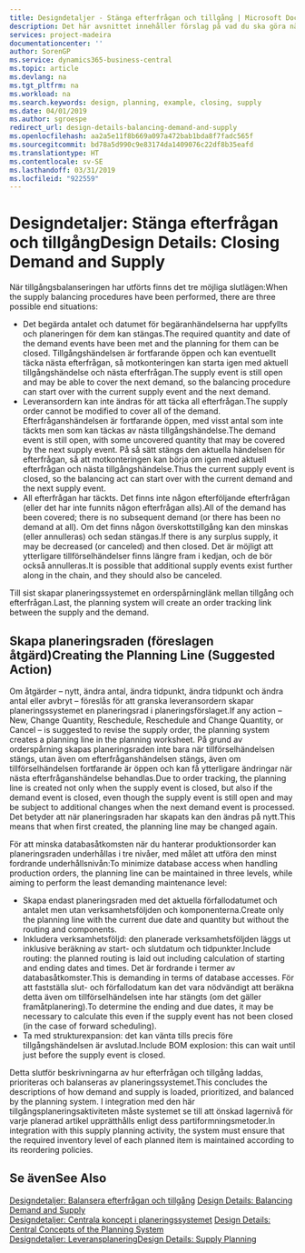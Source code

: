 ```yaml
---
title: Designdetaljer - Stänga efterfrågan och tillgång | Microsoft Docs
description: Det här avsnittet innehåller förslag på vad du ska göra när du utför tillgångsbalansering.
services: project-madeira
documentationcenter: ''
author: SorenGP
ms.service: dynamics365-business-central
ms.topic: article
ms.devlang: na
ms.tgt_pltfrm: na
ms.workload: na
ms.search.keywords: design, planning, example, closing, supply
ms.date: 04/01/2019
ms.author: sgroespe
redirect_url: design-details-balancing-demand-and-supply
ms.openlocfilehash: aa2a5e11f8b669a097a472bab1bda8f7fadc565f
ms.sourcegitcommit: bd78a5d990c9e83174da1409076c22df8b35eafd
ms.translationtype: HT
ms.contentlocale: sv-SE
ms.lasthandoff: 03/31/2019
ms.locfileid: "922559"
---
```

# <a name="design-details-closing-demand-and-supply"></a><span data-ttu-id="805a3-103">Designdetaljer: Stänga efterfrågan och tillgång</span><span class="sxs-lookup"><span data-stu-id="805a3-103">Design Details: Closing Demand and Supply</span></span>
<span data-ttu-id="805a3-104">När tillgångsbalanseringen har utförts finns det tre möjliga slutlägen:</span><span class="sxs-lookup"><span data-stu-id="805a3-104">When the supply balancing procedures have been performed, there are three possible end situations:</span></span>  

* <span data-ttu-id="805a3-105">Det begärda antalet och datumet för begäranhändelserna har uppfyllts och planeringen för dem kan stängas.</span><span class="sxs-lookup"><span data-stu-id="805a3-105">The required quantity and date of the demand events have been met and the planning for them can be closed.</span></span> <span data-ttu-id="805a3-106">Tillgångshändelsen är fortfarande öppen och kan eventuellt täcka nästa efterfrågan, så motkonteringen kan starta igen med aktuell tillgångshändelse och nästa efterfrågan.</span><span class="sxs-lookup"><span data-stu-id="805a3-106">The supply event is still open and may be able to cover the next demand, so the balancing procedure can start over with the current supply event and the next demand.</span></span>  
* <span data-ttu-id="805a3-107">Leveransordern kan inte ändras för att täcka all efterfrågan.</span><span class="sxs-lookup"><span data-stu-id="805a3-107">The supply order cannot be modified to cover all of the demand.</span></span> <span data-ttu-id="805a3-108">Efterfråganshändelsen är fortfarande öppen, med visst antal som inte täckts men som kan täckas av nästa tillgångshändelse.</span><span class="sxs-lookup"><span data-stu-id="805a3-108">The demand event is still open, with some uncovered quantity that may be covered by the next supply event.</span></span> <span data-ttu-id="805a3-109">På så sätt stängs den aktuella händelsen för efterfrågan, så att motkonteringen kan börja om igen med aktuell efterfrågan och nästa tillgångshändelse.</span><span class="sxs-lookup"><span data-stu-id="805a3-109">Thus the current supply event is closed, so the balancing act can start over with the current demand and the next supply event.</span></span>  
* <span data-ttu-id="805a3-110">All efterfrågan har täckts. Det finns inte någon efterföljande efterfrågan (eller det har inte funnits någon efterfrågan alls).</span><span class="sxs-lookup"><span data-stu-id="805a3-110">All of the demand has been covered; there is no subsequent demand (or there has been no demand at all).</span></span> <span data-ttu-id="805a3-111">Om det finns någon överskottstillgång kan den minskas (eller annulleras) och sedan stängas.</span><span class="sxs-lookup"><span data-stu-id="805a3-111">If there is any surplus supply, it may be decreased (or canceled) and then closed.</span></span> <span data-ttu-id="805a3-112">Det är möjligt att ytterligare tillförselhändelser finns längre fram i kedjan, och de bör också annulleras.</span><span class="sxs-lookup"><span data-stu-id="805a3-112">It is possible that additional supply events exist further along in the chain, and they should also be canceled.</span></span>  

<span data-ttu-id="805a3-113">Till sist skapar planeringssystemet en orderspårninglänk mellan tillgång och efterfrågan.</span><span class="sxs-lookup"><span data-stu-id="805a3-113">Last, the planning system will create an order tracking link between the supply and the demand.</span></span>  

## <a name="creating-the-planning-line-suggested-action"></a><span data-ttu-id="805a3-114">Skapa planeringsraden (föreslagen åtgärd)</span><span class="sxs-lookup"><span data-stu-id="805a3-114">Creating the Planning Line (Suggested Action)</span></span>  
<span data-ttu-id="805a3-115">Om åtgärder – nytt, ändra antal, ändra tidpunkt, ändra tidpunkt och ändra antal eller avbryt – föreslås för att granska leveransordern skapar planeringssystemet en planeringsrad i planeringsförslaget.</span><span class="sxs-lookup"><span data-stu-id="805a3-115">If any action – New, Change Quantity, Reschedule, Reschedule and Change Quantity, or Cancel – is suggested to revise the supply order, the planning system creates a planning line in the planning worksheet.</span></span> <span data-ttu-id="805a3-116">På grund av orderspårning skapas planeringsraden inte bara när tillförselhändelsen stängs, utan även om efterfråganshändelsen stängs, även om tillförselhändelsen fortfarande är öppen och kan få ytterligare ändringar när nästa efterfråganshändelse behandlas.</span><span class="sxs-lookup"><span data-stu-id="805a3-116">Due to order tracking, the planning line is created not only when the supply event is closed, but also if the demand event is closed, even though the supply event is still open and may be subject to additional changes when the next demand event is processed.</span></span> <span data-ttu-id="805a3-117">Det betyder att när planeringsraden har skapats kan den ändras på nytt.</span><span class="sxs-lookup"><span data-stu-id="805a3-117">This means that when first created, the planning line may be changed again.</span></span>  

<span data-ttu-id="805a3-118">För att minska databasåtkomsten när du hanterar produktionsorder kan planeringsraden underhållas i tre nivåer, med målet att utföra den minst fordrande underhållsnivån:</span><span class="sxs-lookup"><span data-stu-id="805a3-118">To minimize database access when handling production orders, the planning line can be maintained in three levels, while aiming to perform the least demanding maintenance level:</span></span>  

* <span data-ttu-id="805a3-119">Skapa endast planeringsraden med det aktuella förfallodatumet och antalet men utan verksamhetsföljden och komponenterna.</span><span class="sxs-lookup"><span data-stu-id="805a3-119">Create only the planning line with the current due date and quantity but without the routing and components.</span></span>  
* <span data-ttu-id="805a3-120">Inkludera verksamhetsföljd: den planerade verksamhetsföljden läggs ut inklusive beräkning av start- och slutdatum och tidpunkter.</span><span class="sxs-lookup"><span data-stu-id="805a3-120">Include routing: the planned routing is laid out including calculation of starting and ending dates and times.</span></span> <span data-ttu-id="805a3-121">Det är fordrande i termer av databasåtkomster.</span><span class="sxs-lookup"><span data-stu-id="805a3-121">This is demanding in terms of database accesses.</span></span> <span data-ttu-id="805a3-122">För att fastställa slut- och förfallodatum kan det vara nödvändigt att beräkna detta även om tillförselhändelsen inte har stängts (om det gäller framåtplanering).</span><span class="sxs-lookup"><span data-stu-id="805a3-122">To determine the ending and due dates, it may be necessary to calculate this even if the supply event has not been closed (in the case of forward scheduling).</span></span>  
* <span data-ttu-id="805a3-123">Ta med strukturexpansion: det kan vänta tills precis före tillgångshändelsen är avslutad.</span><span class="sxs-lookup"><span data-stu-id="805a3-123">Include BOM explosion: this can wait until just before the supply event is closed.</span></span>  

<span data-ttu-id="805a3-124">Detta slutför beskrivningarna av hur efterfrågan och tillgång laddas, prioriteras och balanseras av planeringssystemet.</span><span class="sxs-lookup"><span data-stu-id="805a3-124">This concludes the descriptions of how demand and supply is loaded, prioritized, and balanced by the planning system.</span></span> <span data-ttu-id="805a3-125">I integration med den här tillgångsplaneringsaktiviteten måste systemet se till att önskad lagernivå för varje planerad artikel upprätthålls enligt dess partiformningsmetoder.</span><span class="sxs-lookup"><span data-stu-id="805a3-125">In integration with this supply planning activity, the system must ensure that the required inventory level of each planned item is maintained according to its reordering policies.</span></span>  

## <a name="see-also"></a><span data-ttu-id="805a3-126">Se även</span><span class="sxs-lookup"><span data-stu-id="805a3-126">See Also</span></span>  
<span data-ttu-id="805a3-127">[Designdetaljer: Balansera efterfrågan och tillgång](design-details-balancing-demand-and-supply.md) </span><span class="sxs-lookup"><span data-stu-id="805a3-127">[Design Details: Balancing Demand and Supply](design-details-balancing-demand-and-supply.md) </span></span>  
<span data-ttu-id="805a3-128">[Designdetaljer: Centrala koncept i planeringssystemet](design-details-central-concepts-of-the-planning-system.md) </span><span class="sxs-lookup"><span data-stu-id="805a3-128">[Design Details: Central Concepts of the Planning System](design-details-central-concepts-of-the-planning-system.md) </span></span>  
[<span data-ttu-id="805a3-129">Designdetaljer: Leveransplanering</span><span class="sxs-lookup"><span data-stu-id="805a3-129">Design Details: Supply Planning</span></span>](design-details-supply-planning.md)
